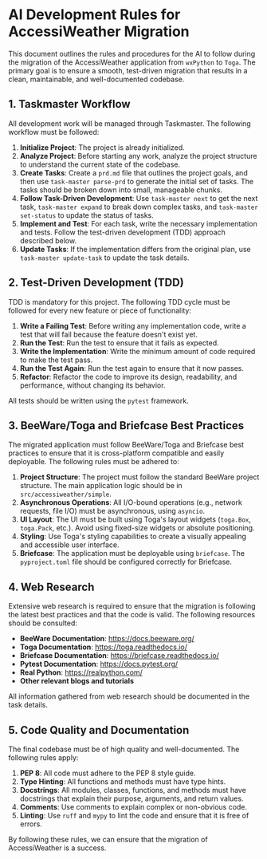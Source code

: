 
# AI Development Rules for AccessiWeather Migration

This document outlines the rules and procedures for the AI to follow during the migration of the AccessiWeather application from `wxPython` to `Toga`. The primary goal is to ensure a smooth, test-driven migration that results in a clean, maintainable, and well-documented codebase.

## 1. Taskmaster Workflow

All development work will be managed through Taskmaster. The following workflow must be followed:

1.  **Initialize Project**: The project is already initialized.
2.  **Analyze Project**: Before starting any work, analyze the project structure to understand the current state of the codebase.
3.  **Create Tasks**: Create a `prd.md` file that outlines the project goals, and then use `task-master parse-prd` to generate the initial set of tasks. The tasks should be broken down into small, manageable chunks.
4.  **Follow Task-Driven Development**: Use `task-master next` to get the next task, `task-master expand` to break down complex tasks, and `task-master set-status` to update the status of tasks.
5.  **Implement and Test**: For each task, write the necessary implementation and tests. Follow the test-driven development (TDD) approach described below.
6.  **Update Tasks**: If the implementation differs from the original plan, use `task-master update-task` to update the task details.

## 2. Test-Driven Development (TDD)

TDD is mandatory for this project. The following TDD cycle must be followed for every new feature or piece of functionality:

1.  **Write a Failing Test**: Before writing any implementation code, write a test that will fail because the feature doesn't exist yet.
2.  **Run the Test**: Run the test to ensure that it fails as expected.
3.  **Write the Implementation**: Write the minimum amount of code required to make the test pass.
4.  **Run the Test Again**: Run the test again to ensure that it now passes.
5.  **Refactor**: Refactor the code to improve its design, readability, and performance, without changing its behavior.

All tests should be written using the `pytest` framework.

## 3. BeeWare/Toga and Briefcase Best Practices

The migrated application must follow BeeWare/Toga and Briefcase best practices to ensure that it is cross-platform compatible and easily deployable. The following rules must be adhered to:

1.  **Project Structure**: The project must follow the standard BeeWare project structure. The main application logic should be in `src/accessiweather/simple`.
2.  **Asynchronous Operations**: All I/O-bound operations (e.g., network requests, file I/O) must be asynchronous, using `asyncio`.
3.  **UI Layout**: The UI must be built using Toga's layout widgets (`toga.Box`, `toga.Pack`, etc.). Avoid using fixed-size widgets or absolute positioning.
4.  **Styling**: Use Toga's styling capabilities to create a visually appealing and accessible user interface.
5.  **Briefcase**: The application must be deployable using `briefcase`. The `pyproject.toml` file should be configured correctly for Briefcase.

## 4. Web Research

Extensive web research is required to ensure that the migration is following the latest best practices and that the code is valid. The following resources should be consulted:

*   **BeeWare Documentation**: https://docs.beeware.org/
*   **Toga Documentation**: https://toga.readthedocs.io/
*   **Briefcase Documentation**: https://briefcase.readthedocs.io/
*   **Pytest Documentation**: https://docs.pytest.org/
*   **Real Python**: https://realpython.com/
*   **Other relevant blogs and tutorials**

All information gathered from web research should be documented in the task details.

## 5. Code Quality and Documentation

The final codebase must be of high quality and well-documented. The following rules apply:

1.  **PEP 8**: All code must adhere to the PEP 8 style guide.
2.  **Type Hinting**: All functions and methods must have type hints.
3.  **Docstrings**: All modules, classes, functions, and methods must have docstrings that explain their purpose, arguments, and return values.
4.  **Comments**: Use comments to explain complex or non-obvious code.
5.  **Linting**: Use `ruff` and `mypy` to lint the code and ensure that it is free of errors.

By following these rules, we can ensure that the migration of AccessiWeather is a success.
